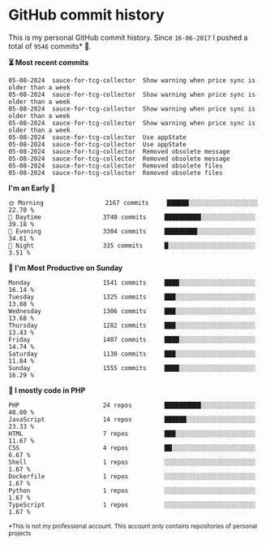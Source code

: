 # GitHub commit history
This is my personal GitHub commit history. Since <!--START_SECTION:first-commit-date-->`16-06-2017`<!--END_SECTION:first-commit-date--> I pushed a total of <!--START_SECTION:total-commit-count-->`9546`<!--END_SECTION:total-commit-count--> commits* 🎉.

<!--START_SECTION:most-recent-commits-->
**⏳ Most recent commits**
                                        
```text
05-08-2024  sauce-for-tcg-collector  Show warning when price sync is older than a week
05-08-2024  sauce-for-tcg-collector  Show warning when price sync is older than a week
05-08-2024  sauce-for-tcg-collector  Show warning when price sync is older than a week
05-08-2024  sauce-for-tcg-collector  Show warning when price sync is older than a week
05-08-2024  sauce-for-tcg-collector  Use appState
05-08-2024  sauce-for-tcg-collector  Use appState
05-08-2024  sauce-for-tcg-collector  Removed obsolete message
05-08-2024  sauce-for-tcg-collector  Removed obsolete message
05-08-2024  sauce-for-tcg-collector  Removed obsolete files
05-08-2024  sauce-for-tcg-collector  Removed obsolete files
```
<!--END_SECTION:most-recent-commits-->  

<!--START_SECTION:commits-per-day-time-->
**I&#039;m an Early 🐤**

```text
🌞 Morning                 2167 commits     ██████░░░░░░░░░░░░░░░░░░░   22.70 %
🌆 Daytime                 3740 commits     ██████████░░░░░░░░░░░░░░░   39.18 %
🌃 Evening                 3304 commits     █████████░░░░░░░░░░░░░░░░   34.61 %
🌙 Night                   335 commits      █░░░░░░░░░░░░░░░░░░░░░░░░   3.51 %
```
<!--END_SECTION:commits-per-day-time-->  

<!--START_SECTION:commits-per-weekday-->
**📅 I&#039;m Most Productive on Sunday**

```text
Monday                    1541 commits     ████░░░░░░░░░░░░░░░░░░░░░   16.14 %
Tuesday                   1325 commits     ███░░░░░░░░░░░░░░░░░░░░░░   13.88 %
Wednesday                 1306 commits     ███░░░░░░░░░░░░░░░░░░░░░░   13.68 %
Thursday                  1282 commits     ███░░░░░░░░░░░░░░░░░░░░░░   13.43 %
Friday                    1407 commits     ████░░░░░░░░░░░░░░░░░░░░░   14.74 %
Saturday                  1130 commits     ███░░░░░░░░░░░░░░░░░░░░░░   11.84 %
Sunday                    1555 commits     ████░░░░░░░░░░░░░░░░░░░░░   16.29 %
```
<!--END_SECTION:commits-per-weekday-->  

<!--START_SECTION:repos-per-language-->
**💬 I mostly code in PHP**

```text
PHP                       24 repos         ██████████░░░░░░░░░░░░░░░   40.00 %
JavaScript                14 repos         ██████░░░░░░░░░░░░░░░░░░░   23.33 %
HTML                      7 repos          ███░░░░░░░░░░░░░░░░░░░░░░   11.67 %
CSS                       4 repos          ██░░░░░░░░░░░░░░░░░░░░░░░   6.67 %
Shell                     1 repos          ░░░░░░░░░░░░░░░░░░░░░░░░░   1.67 %
Dockerfile                1 repos          ░░░░░░░░░░░░░░░░░░░░░░░░░   1.67 %
Python                    1 repos          ░░░░░░░░░░░░░░░░░░░░░░░░░   1.67 %
TypeScript                1 repos          ░░░░░░░░░░░░░░░░░░░░░░░░░   1.67 %
```
<!--END_SECTION:repos-per-language-->  

<sub>*This is not my professional account. This account only contains repositories of personal projects</sub>
